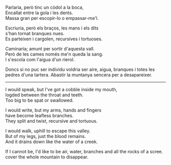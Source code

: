 Parlaria, però tinc un còdol a la boca,  
Encallat entre la gola i les dents.  
Massa gran per escopir-lo o empassar-me'l.  
  
Escriuria, però els braços, les mans i els dits  
s'han tornat branques nues.  
Es parteixen i cargolen, recursives i tortuoses.  
  
Caminaria; amunt per sortir d'aquesta vall.  
Però de les cames només me'n queda la sang.  
I s'escola com l'aigua d'un rierol.  

Doncs si no puc ser individu voldria ser aire,
aigua, branques i totes les pedres d'una tartera.
Abastir la muntanya sencera per a desapareixer.
  
---  
  
I would speak, but I've got a cobble inside my mouth,  
logded between the throat and teeth.  
Too big to be spat or swallowed.  
  
I would write, but my arms, hands and fingers  
have become leafless branches.  
They split and twist, recursive and tortuous.  
  
I would walk, uphill to escape this valley.  
But of my legs, just the blood remains.  
And it drains down like the water of a creek.  

If I cannot be, I'd like to be air,
water, branches and all the rocks of a scree.
cover the whole mountain to disappear. 
  
